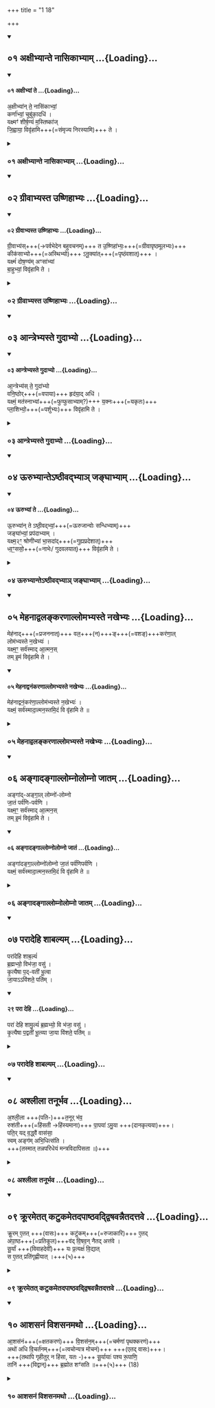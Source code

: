 +++
title = "1 18"

+++

<div class="js_include" includetitle="true" newlevelforh1="2" unfilled url="/vedAH_yajuH/taittirIyam/sUtram/ApastambaH/gRhyam/ekAgnikANDam/vishvAsa-prastutiH/1_18/01_axIbhyAnte_nAsikAbhyAm.md">
<details open><summary><h2>०१ अक्षीभ्यान्ते नासिकाभ्याम् ...{Loading}...</h2></summary>
<div class="js_include" includetitle="false" newlevelforh1="2" unfilled="" url="/vedAH_Rk/shAkalam/saMhitA/vishvAsa-prastutiH/10/163/01_axIbhyAM_te.md">
<details open><summary><h4>०१ अक्षीभ्यां ते ...{Loading}...</h4></summary>


अ॒क्षीभ्या॑न् ते॒ नासि॑काभ्यां॒  
कर्णा॑भ्यां॒ चुबु॑का॒दधि॑ ।  
यक्ष्मꣳ॑ शीर्ष॒ण्यं॑ म॒स्तिष्का॑ज्  
जि॒ह्वाया॒ विवृ॑हामि+++(=संमृज्य निरस्यामि)+++ ते ।

</details>
</div>
</details>
</div>
<div class="js_include collapsed" includetitle="false" newlevelforh1="3" unfilled url="/vedAH_yajuH/taittirIyam/sUtram/ApastambaH/gRhyam/ekAgnikANDam/sarvASh_TIkAH/1_18/01_axIbhyAnte_nAsikAbhyAm.md">
<details><summary><h3>०१ अक्षीभ्यान्ते नासिकाभ्याम् ...{Loading}...</h3></summary>
<details><summary>मूलम्</summary>

अ॒क्षीभ्या॑न्ते॒ नासि॑काभ्यां॒ कर्णा॑भ्यां॒ चुबु॑का॒दधि॑ ।  
यक्ष्मꣳ॑ शीर्ष॒ण्यं॑ म॒स्तिष्का॑ज्जि॒ह्वाया॒ विवृ॑हामि ते ।  
</details>
<details><summary>हरदत्तः</summary>

यक्ष्मगृहीतां वधूं अन्यां वा स्वस्त्रादिकां पुष्करसंवर्तमूलैः उत्तरैर्मन्त्रैः यथालिङ्गमङ्गानि संमृज्य प्रतीचीनं निरस्येत् - अक्षीभ्यामिति ॥ अधिशब्धोनर्थकः । ते तव शीर्षण्यं यक्ष्मं विवृहामि संमृज्य निरस्यामि । एवं सामान्येनोपदिष्टस्य विभज्यवचनं अक्षीभ्यामित्यादि । अक्ष्यादयः प्रसिद्धाः । मस्तिष्कः कपालान्तर्गतं मांसम् ॥
</details>
</details>
</div>
<div class="js_include" includetitle="true" newlevelforh1="2" unfilled url="/vedAH_yajuH/taittirIyam/sUtram/ApastambaH/gRhyam/ekAgnikANDam/vishvAsa-prastutiH/1_18/02_grIvAbhyasta_uShNihAbhyaH.md">
<details open><summary><h2>०२ ग्रीवाभ्यस्त उष्णिहाभ्यः ...{Loading}...</h2></summary>
<div class="js_include" includetitle="false" newlevelforh1="2" unfilled="" url="/vedAH_Rk/shAkalam/saMhitA/vishvAsa-prastutiH/10/163/02_grIvAbhyasta_uShNihAbhyaH.md">
<details open><summary><h4>०२ ग्रीवाभ्यस्त उष्णिहाभ्यः ...{Loading}...</h4></summary>


ग्री॒वाभ्य॑स्+++(→पर्वभेदेन बहुवचनम्)+++ त उ॒ष्णिहा॑भ्यः॒+++(=ग्रीवापृष्ठमूलभ्यः)+++  
कीक॑साभ्यो+++(=अस्थिभ्यो)+++ ऽनू॒क्या॑त्+++(=पृष्ठंवशात्)+++ ।  
यक्ष्मं॑ दोष॒ण्य॑म् अꣳसा॑भ्यां  
बा॒हुभ्यां॒ विवृ॑हामि ते ।

</details>
</div>
</details>
</div>
<div class="js_include collapsed" includetitle="false" newlevelforh1="3" unfilled url="/vedAH_yajuH/taittirIyam/sUtram/ApastambaH/gRhyam/ekAgnikANDam/sarvASh_TIkAH/1_18/02_grIvAbhyasta_uShNihAbhyaH.md">
<details><summary><h3>०२ ग्रीवाभ्यस्त उष्णिहाभ्यः ...{Loading}...</h3></summary>
<details><summary>मूलम्</summary>

ग्री॒वाभ्य॑स्त उ॒ष्णिहा॑भ्यः॒ कीक॑साभ्योऽनू॒क्या॑त् ।  
यक्ष्मं॑ दोष॒ण्य॑मꣳसा॑भ्यां बा॒हुभ्यां॒ विवृ॑हामि ते ।  
</details>
<details><summary>हरदत्तः</summary>

ग्रीवाभ्य इति ॥ ग्रीवा कण्ठः। पर्वभेदेन भेदमारोप्य बहुवचनम् । उष्णिहाभ्यः उष्णिहाः तत्रत्या नाह्यः यानि तद्गतान्य स्थीनि ताः कीकसाः अनूक्यात् पृष्ठंवशात् दोष्णोर्भवं दोषण्यं असौ बाहू च प्रसिद्धौ ॥
</details>
</details>
</div>
<div class="js_include" includetitle="true" newlevelforh1="2" unfilled url="/vedAH_yajuH/taittirIyam/sUtram/ApastambaH/gRhyam/ekAgnikANDam/vishvAsa-prastutiH/1_18/03_Antrebhyaste_gudAbhyo.md">
<details open><summary><h2>०३ आन्त्रेभ्यस्ते गुदाभ्यो ...{Loading}...</h2></summary>
<div class="js_include" includetitle="false" newlevelforh1="2" unfilled="" url="/vedAH_Rk/shAkalam/saMhitA/vishvAsa-prastutiH/10/163/03_Antrebhyaste_gudAbhyo.md">
<details open><summary><h4>०३ आन्त्रेभ्यस्ते गुदाभ्यो ...{Loading}...</h4></summary>


आ॒न्त्रेभ्य॑स् ते॒ गुदा॑भ्यो  
वनि॒ष्ठोर्+++(=वपाया)+++ हृद॑या॒द् अधि॑ ।  
यक्ष्मं॒ मत॑स्नाभ्यां+++(=फुप्फुसाभ्याम्?)+++ य॒क्नः+++(=यकृतः)+++  
प्ला॒शिभ्यो॒+++(=पर्शुभ्यः)+++ विवृ॑हामि ते ।

</details>
</div>
</details>
</div>
<div class="js_include collapsed" includetitle="false" newlevelforh1="3" unfilled url="/vedAH_yajuH/taittirIyam/sUtram/ApastambaH/gRhyam/ekAgnikANDam/sarvASh_TIkAH/1_18/03_Antrebhyaste_gudAbhyo.md">
<details><summary><h3>०३ आन्त्रेभ्यस्ते गुदाभ्यो ...{Loading}...</h3></summary>
<details><summary>मूलम्</summary>

आ॒न्त्रेभ्य॑स्ते॒ गुदा॑भ्यो वनि॒ष्ठोर्हृद॑या॒दधि॑ ।  
यक्ष्मं॒ मत॑स्नाभ्यां य॒क्नः प्ला॒शिभ्यो॒ विवृ॑हामि ते ।  
</details>
<details><summary>हरदत्तः</summary>

आन्त्रेभ्य इति ॥ अशितं पक्वावस्थायां येषु तिष्ठति तानि आन्त्राणि तेभ्यः गुदाभ्यः गुदनाडीभ्यः वनिष्ठो आन्त्रेष्वेष स्थूलप्रदेशात् हृदयात् हृदयपुण्डरीकात् मतस्नाभ्यां आम्रफलाकृतिभ्यां वृक्याभ्यां यक्नः यकृतः प्लाशिभ्यः पर्शुभ्यः ॥
</details>
</details>
</div>
<div class="js_include" includetitle="true" newlevelforh1="2" unfilled url="/vedAH_yajuH/taittirIyam/sUtram/ApastambaH/gRhyam/ekAgnikANDam/vishvAsa-prastutiH/1_18/04_UrubhyAnte-ShThIvadbhyA~n_janghAbhyAm.md">
<details open><summary><h2>०४ ऊरुभ्यान्तेऽष्ठीवद्भ्याञ् जङ्घाभ्याम् ...{Loading}...</h2></summary>
<div class="js_include" includetitle="false" newlevelforh1="2" unfilled="" url="/vedAH_Rk/shAkalam/saMhitA/vishvAsa-prastutiH/10/163/04_UrubhyAM_te.md">
<details open><summary><h4>०४ ऊरुभ्यां ते ...{Loading}...</h4></summary>


ऊ॒रुभ्या॑न् ते ऽष्ठी॒वद्भ्यां॒+++(=ऊरुजान्वोः सन्धिभ्याम्)+++  
जङ्घा॑भ्यां॒ प्रप॑दाभ्याम् ।  
यक्ष्म॒२ꣳ॒ श्रोणी॑भ्यां भा॒सदा॑द्+++(=गुह्यप्रदेशात्)+++  
ध्व॒ꣳ॒ससो॒+++(=नाभेः/ गुदवलयात्)+++ विवृ॑हामि ते ।  

</details>
</div>
</details>
</div>
<div class="js_include collapsed" includetitle="false" newlevelforh1="3" unfilled url="/vedAH_yajuH/taittirIyam/sUtram/ApastambaH/gRhyam/ekAgnikANDam/sarvASh_TIkAH/1_18/04_UrubhyAnte-ShThIvadbhyA~n_janghAbhyAm.md">
<details><summary><h3>०४ ऊरुभ्यान्तेऽष्ठीवद्भ्याञ् जङ्घाभ्याम् ...{Loading}...</h3></summary>
<details><summary>मूलम्</summary>

ऊ॒रुभ्या॑न्तेऽष्ठी॒वद्भ्यां॒ जङ्घा॑भ्यां॒ प्रप॑दाभ्याम् ।  
यक्ष्म॒२ꣳ॒ श्रोणी॑भ्यां भा॒सदा॑द्ध्व॒ꣳ॒ससो॒ विवृ॑हामि ते ।  
</details>
<details><summary>हरदत्तः</summary>

ऊरुभ्यामिति ॥ ऊरू प्रसिद्धौ अष्ठीवद्भयां ऊरुजान्वोः सन्धिप्रदेशाभ्याम्, जङ्घे प्रसिद्धे । प्रपदाभ्यां पादाग्राभ्यां श्राणीभ्यां ऊरुमूलाभ्यां भासदात् भसदिति गुह्यप्रदेशे अवयवविशेषस्य नाम भसदेव भाक्षदं तस्मात् ध्वंससः नामेः गुदवलयादित्यन्ये ॥
</details>
</details>
</div>
<div class="js_include" includetitle="true" newlevelforh1="2" unfilled url="/vedAH_yajuH/taittirIyam/sUtram/ApastambaH/gRhyam/ekAgnikANDam/vishvAsa-prastutiH/1_18/05_mehanAdvalankaraNAllomabhyaste_nakhebhyaH.md">
<details open><summary><h2>०५ मेहनाद्वलङ्करणाल्लोमभ्यस्ते नखेभ्यः ...{Loading}...</h2></summary>


मेह॑नाद्+++(=प्रजननात्)+++ वल॒+++(न)+++ङ्+++(=वशङ्)+++कर॑णा॒ल्  
लोम॑भ्यस्ते न॒खेभ्यः॑ ।  
यक्ष्म॒ꣳ॒ सर्व॑स्माद् आ॒त्मन॒स्  
तम् इ॒मं विवृ॑हामि ते ।  


<div class="js_include" includetitle="false" newlevelforh1="2" unfilled="" url="/vedAH_Rk/shAkalam/saMhitA/vishvAsa-prastutiH/10/163/05_mehanAdvanaMkaraNAllomabhyaste_nakhebhyaH.md">
<details open><summary><h4>०५ मेहनाद्वनंकरणाल्लोमभ्यस्ते नखेभ्यः ...{Loading}...</h4></summary>


मेह॑नाद्वनं॒कर॑णा॒ल्लोम॑भ्यस्ते न॒खेभ्यः॑ ।  
यक्ष्मं॒ सर्व॑स्मादा॒त्मन॒स्तमि॒दं वि वृ॑हामि ते ॥

</details>
</div>
</details>
</div>
<div class="js_include collapsed" includetitle="false" newlevelforh1="3" unfilled url="/vedAH_yajuH/taittirIyam/sUtram/ApastambaH/gRhyam/ekAgnikANDam/sarvASh_TIkAH/1_18/05_mehanAdvalankaraNAllomabhyaste_nakhebhyaH.md">
<details><summary><h3>०५ मेहनाद्वलङ्करणाल्लोमभ्यस्ते नखेभ्यः ...{Loading}...</h3></summary>
<details><summary>मूलम्</summary>

मेह॑नाद्वल॒ङ्कर॑णा॒ल्लोम॑भ्यस्ते न॒खेभ्यः॑ ।  
यक्ष्म॒ꣳ॒ सर्व॑स्मादा॒त्मन॒स्तमि॒मं विवृ॑हामि ते ।  
</details>
<details><summary>हरदत्तः</summary>

मेहनादिति ॥ मेहनं प्रजननम् । वलङ्करणात् नकारस्य लकारः छान्दसः । नकारमेव बह्वृचाः पठन्ति । वनं वननं ततत्क्रियते येन तद्वनंकरणं सर्वो हि लोकः तेन वशीकृतः एवम्भूतात् मेहानात् । अन्ये तु उ अलङ्करणात् इति छेदमाहुः अलङ्करणात् मेखलाप्रदेशात् लोम नखं च प्रसिद्धम् । सर्वस्मात् आत्मनः उक्तादनुक्ताच्च प्रदेशात् तमिमं यक्ष्मं विवृहामि ॥
</details>
</details>
</div>
<div class="js_include" includetitle="true" newlevelforh1="2" unfilled url="/vedAH_yajuH/taittirIyam/sUtram/ApastambaH/gRhyam/ekAgnikANDam/vishvAsa-prastutiH/1_18/06_angAdangAllomnolomno_jAtam.md">
<details open><summary><h2>०६ अङ्गादङ्गाल्लोम्नोलोम्नो जातम् ...{Loading}...</h2></summary>


अङ्गा॑द्-अङ्गा॒ल् लोम्नो॑-लोम्नो  
जा॒तं पर्व॑णि-पर्वणि ।  
यक्ष्म॒ꣳ॒ सर्व॑स्माद् आ॒त्मन॒स्  
तम् इ॒मं विवृ॑हामि ते ।  


<div class="js_include" includetitle="false" newlevelforh1="2" unfilled="" url="/vedAH_Rk/shAkalam/saMhitA/vishvAsa-prastutiH/10/163/06_angAdangAllomnolomno_jAtaM.md">
<details open><summary><h4>०६ अङ्गादङ्गाल्लोम्नोलोम्नो जातं ...{Loading}...</h4></summary>


अङ्गा॑दङ्गा॒ल्लोम्नो॑लोम्नो जा॒तं पर्व॑णिपर्वणि ।  
यक्ष्मं॒ सर्व॑स्मादा॒त्मन॒स्तमि॒दं वि वृ॑हामि ते ॥

</details>
</div>
</details>
</div>
<div class="js_include collapsed" includetitle="false" newlevelforh1="3" unfilled url="/vedAH_yajuH/taittirIyam/sUtram/ApastambaH/gRhyam/ekAgnikANDam/sarvASh_TIkAH/1_18/06_angAdangAllomnolomno_jAtam.md">
<details><summary><h3>०६ अङ्गादङ्गाल्लोम्नोलोम्नो जातम् ...{Loading}...</h3></summary>
<details><summary>मूलम्</summary>

अङ्गा॑दङ्गा॒ल्लोम्नो॑लोम्नो जा॒तं पर्व॑णिपर्वणि ।  
यक्ष्म॒ꣳ॒ सर्व॑स्मादा॒त्मन॒स्तमि॒मं विवृ॑हामि ते ।  
</details>
<details><summary>हरदत्तः</summary>

अङ्गादङ्गादिति ॥ सर्वस्मादङ्गात् लोम्नोलोम्नः सर्वेभ्यो लोमभ्यश्च पर्वणिपर्वणि प्रतिपर्वसन्धि जातं यक्ष्मं सर्वस्मादिति गतम् ।
</details>
</details>
</div>
<div class="js_include" includetitle="true" newlevelforh1="2" unfilled url="/vedAH_yajuH/taittirIyam/sUtram/ApastambaH/gRhyam/ekAgnikANDam/vishvAsa-prastutiH/1_18/07_parAdehi_shAbalyam.md">
<details open><summary><h2>०७ परादेहि शाबल्यम् ...{Loading}...</h2></summary>


परा॑देहि शाब॒ल्यं॑  
ब्र॒ह्मभ्यो॒ विभ॑जा॒ वसु॑ ।  
कृ॒त्यैषा प॒द्-वती॑ भू॒त्वा  
जा॒याऽऽवि॑शते॒ पति॑म् ।


<div class="js_include" includetitle="false" newlevelforh1="2" unfilled="" url="/vedAH_Rk/shAkalam/saMhitA/vishvAsa-prastutiH/10/085/29_parA_dehi.md">
<details open><summary><h4>२९ परा देहि ...{Loading}...</h4></summary>


परा॑ देहि शामु॒ल्यं॑ ब्र॒ह्मभ्यो॒ वि भ॑जा॒ वसु॑ ।  
कृ॒त्यैषा प॒द्वती॑ भू॒त्व्या जा॒या वि॑शते॒ पति॑म् ॥

</details>
</div>
</details>
</div>
<div class="js_include collapsed" includetitle="false" newlevelforh1="3" unfilled url="/vedAH_yajuH/taittirIyam/sUtram/ApastambaH/gRhyam/ekAgnikANDam/sarvASh_TIkAH/1_18/07_parAdehi_shAbalyam.md">
<details><summary><h3>०७ परादेहि शाबल्यम् ...{Loading}...</h3></summary>
<details><summary>मूलम्</summary>

परा॑देहि शाब॒ल्यं॑ ब्र॒ह्मभ्यो॒ विभ॑जा॒ वसु॑ ।  
कृ॒त्यैषा प॒द्वती॑ भू॒त्वा जा॒याऽऽवि॑शते॒ पति॑म् ।  
</details>
<details><summary>हरदत्तः</summary>

यत् परि त्वा गिर्वणः इति परिधापितं वधूवासस्तदेताद्विदे विवाहकर्मविदे दद्यादुत्तराभिः - परोदेहीति ॥ परित्यज शाबल्यं शबलवर्णं वासः ब्रह्मभ्यो ब्राह्मणेभ्यः वसु विभज विभज्य देहि । किं पुनः कारणं वाससस्त्यागे इति चेदुच्युते - एषा जाया पद्वती पादवती कृत्या भूत्वा पतिं आविशते ॥
</details>
</details>
</div>
<div class="js_include" includetitle="true" newlevelforh1="2" unfilled url="/vedAH_yajuH/taittirIyam/sUtram/ApastambaH/gRhyam/ekAgnikANDam/vishvAsa-prastutiH/1_18/08_ashlIlA_tanUrbhava.md">
<details open><summary><h2>०८ अश्लीला तनूर्भव ...{Loading}...</h2></summary>


अ॒श्ली॒ला +++(पति-)+++त॒नूर् भ॑व॒  
रुश॑ती+++(=हिंसती →हिंस्यमाना)+++ पा॒पया॑ ऽमु॒या +++(दानकृत्यया)+++।  
पति॒र् यद् व॒द्ध्वै॑ वास॑सा॒  
स्वम् अङ्ग॑म् अभि॒धित्स॑ति ।  
+++(तस्मात् तन्नपरिधेयं मन्त्रविदापिसता ॥)+++

</details>
</div>
<div class="js_include collapsed" includetitle="false" newlevelforh1="3" unfilled url="/vedAH_yajuH/taittirIyam/sUtram/ApastambaH/gRhyam/ekAgnikANDam/sarvASh_TIkAH/1_18/08_ashlIlA_tanUrbhava.md">
<details><summary><h3>०८ अश्लीला तनूर्भव ...{Loading}...</h3></summary>
<details><summary>मूलम्</summary>

अ॒श्ली॒ला त॒नूर्भ॑व॒ रुश॑ती पा॒पया॑ऽमु॒या ।  
पति॒र्यद्व॒द्ध्वै॑ वास॑सा॒ स्वमङ्ग॑मभि॒धित्स॑ति ।  
</details>
<details><summary>हरदत्तः</summary>

अश्लीलेति ॥ अमुया पापया च कृत्यया आविष्टवत्या पत्युः तनूः अश्लीला निश्रीका भवति रुशती च । रुशतिः हिंसार्थः व्यत्ययेन च कर्मणि कर्तृप्रत्ययः । हिंस्यमाना च भवति कस्मिन् पुनः कृते सर्वमेतद्भवति? उच्यते - पतिः यत् यदि वध्वैः वध्वाः वाससा स्वं आत्मीयं अङ्गं शरीरं अभिधित्सति परिधातुमिच्छति वधूवाससा परिधानमेवंनाम दुष्टं तस्मात् तन्नपरिधेयं मन्त्रविदापिसता ॥
</details>
</details>
</div>
<div class="js_include" includetitle="true" newlevelforh1="2" unfilled url="/vedAH_yajuH/taittirIyam/sUtram/ApastambaH/gRhyam/ekAgnikANDam/vishvAsa-prastutiH/1_18/09_krUrametat_kaTukametadapAShThavaddviShavannaitadattave.md">
<details open><summary><h2>०९ क्रूरमेतत् कटुकमेतदपाष्ठवद्द्विषवन्नैतदत्तवे ...{Loading}...</h2></summary>


क्रू॒रम् ए॒तत् +++(वासः)+++ कटु॑कम्+++(=रुजाकारि)+++ ए॒तद्  
अ॑पा॒ष्ठ+++(=प्रतिकूल)+++व॑द् वि॒षव॒न् नैतद् अत्त॑वे ।  
सू॒र्यां +++(विवाहदेवीं)+++ यः प्र॒त्यक्षं॑ वि॒द्यात्  
स ए॒तत् प्रति॑गृह्णीयात् ।+++(५)+++  

</details>
</div>
<div class="js_include collapsed" includetitle="false" newlevelforh1="3" unfilled url="/vedAH_yajuH/taittirIyam/sUtram/ApastambaH/gRhyam/ekAgnikANDam/sarvASh_TIkAH/1_18/09_krUrametat_kaTukametadapAShThavaddviShavannaitadattave.md">
<details><summary><h3>०९ क्रूरमेतत् कटुकमेतदपाष्ठवद्द्विषवन्नैतदत्तवे ...{Loading}...</h3></summary>
<details><summary>मूलम्</summary>

क्रू॒रमे॒तत् कटु॑कमे॒तद॑पा॒ष्ठव॑द्द्वि॒षव॒न्नैतदत्त॑वे ।  
सू॒र्यां यः प्र॒त्यक्षं॑ वि॒द्यात्स ए॒तत् प्रति॑गृह्णीयात् ।  
</details>
<details><summary>हरदत्तः</summary>

पुनरयि वास एव निन्द्यते - क्रूरमिति ॥ क्रूरं विनाशकारि कटुकं रुजाकारि अपाष्ठवत् अपष्ठु विषवत् विषयुक्तं च, एवंनाम निन्दितं एतत् वासः अत्तवे न भवति उपभोक्तुं योग्यं न भवति । कस्य तर्हीदं योग्यमित्याह -सूर्या सूर्या नाम विवाहदेवता तया दृष्टोपि मन्त्रगणः सूर्या प्रसुग्मन्ता इत्यादिरेवमन्त्रः । तां यः प्रत्यक्षं स्पष्टं पदशः स्वरशः अक्षरशः अर्थतो विनियोगतश्च विद्यात् जानीयात् स एतत्प्रतिगृह्णीयात् प्रतिग्रहीतुमर्हति ॥
</details>
</details>
</div>
<div class="js_include" includetitle="true" newlevelforh1="2" unfilled url="/vedAH_yajuH/taittirIyam/sUtram/ApastambaH/gRhyam/ekAgnikANDam/vishvAsa-prastutiH/1_18/10_AshasanaM_vishasanamatho.md">
<details open><summary><h2>१० आशसनं विशसनमथो ...{Loading}...</h2></summary>


आ॒शस॑नं+++(=क्षतकरणं)+++ वि॒शस॑न॒म्+++(=चर्मणां पृथक्करणं)+++  
अथो॑ अधि वि॒चर्त॑नम्+++(=त्वचोन्यत्र मोचनं)+++ +++(एतद् वासः)+++।  
+++(तथापि गृहीतुर् न हिंसा, यतः -)+++ सू॒र्यायाः॑ पश्य रू॒पाणि॒  
तानि॑ +++(विद्वान्)+++ ब्र॒ह्मोत शꣳ॑सति ॥+++(५)+++ (18)

</details>
</div>
<div class="js_include collapsed" includetitle="false" newlevelforh1="3" unfilled url="/vedAH_yajuH/taittirIyam/sUtram/ApastambaH/gRhyam/ekAgnikANDam/sarvASh_TIkAH/1_18/10_AshasanaM_vishasanamatho.md">
<details><summary><h3>१० आशसनं विशसनमथो ...{Loading}...</h3></summary>

#### मन्त्रः

आ॒शस॑नं वि॒शस॑न॒मथो॑ अधि वि॒चर्त॑नम् ।  
सू॒र्यायाः॑ पश्य रू॒पाणि॒ तानि॑ ब्र॒ह्मोत शꣳ॑सति ॥ (१८)

###### टीका
</details>
</div>
